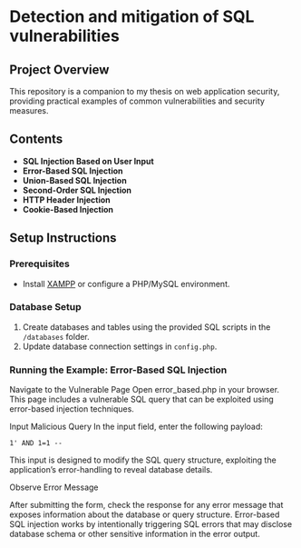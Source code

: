 # Detection and mitigation of SQL vulnerabilities
## Project Overview
This repository is a companion to my thesis on web application security, providing practical examples of common vulnerabilities and security measures.

## Contents
- **SQL Injection Based on User Input**
- **Error-Based SQL Injection** 
- **Union-Based SQL Injection** 
- **Second-Order SQL Injection**
- **HTTP Header Injection**
- **Cookie-Based Injection** 

## Setup Instructions
### Prerequisites
- Install [XAMPP](https://www.apachefriends.org/) or configure a PHP/MySQL environment.

### Database Setup
1. Create databases and tables using the provided SQL scripts in the `/databases` folder.
2. Update database connection settings in `config.php`.

### Running the Example: Error-Based SQL Injection

Navigate to the Vulnerable Page
Open error_based.php in your browser. This page includes a vulnerable SQL query that can be exploited using error-based injection techniques.

Input Malicious Query
In the input field, enter the following payload:

    1' AND 1=1 --

This input is designed to modify the SQL query structure, exploiting the application’s error-handling to reveal database details.

Observe Error Message

 After submitting the form, check the response for any error message that exposes information about the database or query structure. Error-based SQL injection works by intentionally triggering SQL errors that may disclose database schema or other sensitive information in the error output.
